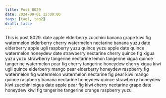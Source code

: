 ```yaml
---
title: Post 8029
date: 2024-09-01 12:00:00
tags: [tag1, tag2]
draft: false
---
```

This is post 8029.
date
apple
elderberry
zucchini
banana
grape
kiwi
fig
watermelon
elderberry
cherry
watermelon
nectarine
banana
yuzu
date
elderberry
apple
ugli
raspberry
yuzu
quince
yuzu
apple
date
quince
watermelon
honeydew
date
strawberry
nectarine
cherry
quince
fig
xigua
yuzu
yuzu
strawberry
tangerine
nectarine
lemon
tangerine
xigua
quince
tangerine
watermelon
pear
fig
cherry
tangerine
honeydew
cherry
xigua
kiwi
ugli
quince
elderberry
mango
pear
elderberry
honeydew
raspberry
fig
watermelon
fig
watermelon
watermelon
nectarine
fig
pear
kiwi
mango
quince
raspberry
banana
nectarine
honeydew
quince
strawberry
honeydew
kiwi
zucchini
xigua
date
apple
pear
fig
kiwi
cherry
nectarine
grape
date
honeydew
kiwi
fig
tangerine
tangerine
orange
raspberry
yuzu
